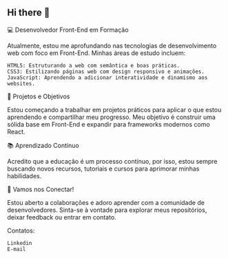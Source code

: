 ## Hi there 👋

💻 Desenvolvedor Front-End em Formação

Atualmente, estou me aprofundando nas tecnologias de desenvolvimento web com foco em Front-End. Minhas áreas de estudo incluem:

    HTML5: Estruturando a web com semântica e boas práticas.
    CSS3: Estilizando páginas web com design responsivo e animações.
    JavaScript: Aprendendo a adicionar interatividade e dinamismo aos websites.

🚀 Projetos e Objetivos

Estou começando a trabalhar em projetos práticos para aplicar o que estou aprendendo e compartilhar meu progresso. Meu objetivo é construir uma sólida base em Front-End e expandir para frameworks modernos como React.

📚 Aprendizado Contínuo

Acredito que a educação é um processo contínuo, por isso, estou sempre buscando novos recursos, tutoriais e cursos para aprimorar minhas habilidades.

🔗 Vamos nos Conectar!

Estou aberto a colaborações e adoro aprender com a comunidade de desenvolvedores. Sinta-se à vontade para explorar meus repositórios, deixar feedback ou entrar em contato.

Contatos:

    Linkedin
    E-mail
